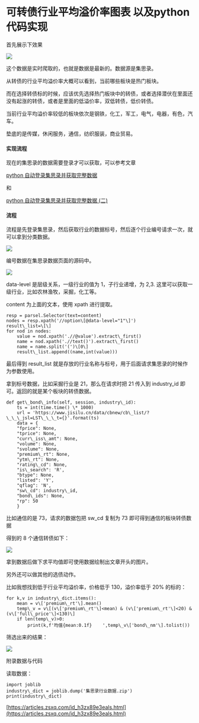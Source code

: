# 可转债行业平均溢价率图表 以及python代码实现
首先展示下效果

![](https://article-images.zsxq.com/FrRwMw4bisUSc9CH-VarxOdYkvQC)

这个数据是实时爬取的，也就是数据是最新的。数据源是集思录。

从转债的行业平均溢价率大概可以看到，当前哪些板块是热门板块。

而在选择转债标的时候，应该优先选择热门板块中的转债，或者选择潜伏在里面还没有起涨的转债，或者是里面的低溢价率，双低转债，低价转债。

当前行业平均溢价率较低的板块依次是钢铁，化工，军工，电气，电器，有色，汽车。

垫底的是传媒，休闲服务，通信，纺织服装，商业贸易。

#### 实现流程

现在的集思录的数据需要登录才可以获取，可以参考文章

[python 自动登录集思录并获取完整数据](https://t.zsxq.com/BiIiuV3)

和

[python 自动登录集思录并获取完整数据 (二)](http://xn--4kq/)

#### 流程

流程是先登录集思录，然后获取行业的数据标号，然后逐个行业编号请求一次，就可以拿到分类数据。

![](https://article-images.zsxq.com/Fuim_Vig6rIZMug6QX00X7sAgixV)

编号数据在集思录数据页面的源码中。

![](https://article-images.zsxq.com/Fkim5-jQNAWTubRIi2PA2VF7pdMG)

data-level 是层级关系，一级行业的值为 1，子行业递增，为 2,3. 这里可以获取一级行业，比如农林渔牧，采掘，化工等。

content 为上面的文本，使用 xpath 进行提取。

```
resp = parsel.Selector(text=content)
nodes = resp.xpath('//option\[@data-level="1"\]')
result\_list=\[\]
for nod in nodes:
    value = nod.xpath('.//@value').extract\_first()
    name = nod.xpath('.//text()').extract\_first()
    name = name.split('(')\[0\]
    result\_list.append((name,int(value)))

```

最后得到 result_list 就是存放的行业名称与标号，用于后面请求集思录的时候作为参数使用。

拿到标号数据，比如采掘行业是 21，那么在请求时把 21 传入到 industry_id 即可。返回的就是某个板块的转债数据。

```
def get\_bond\_info(self, session, industry\_id):
    ts = int(time.time() \* 1000)
    url = 'https://www.jisilu.cn/data/cbnew/cb\_list/?\_\_\_jsl=LST\_\_\_t={}'.format(ts)
    data = {
    "fprice": None,
    "tprice": None,
    "curr\_iss\_amt": None,
    "volume": None,
    "svolume": None,
    "premium\_rt": None,
    "ytm\_rt": None,
    "rating\_cd": None,
    "is\_search": 'R',
    "btype": None,
    "listed": 'Y',
    "qflag": 'N',
    "sw\_cd": industry\_id,
    "bond\_ids": None,
    "rp": 50
    }

```

比如通信的是 73，请求的数据包把 sw_cd 复制为 73 即可得到通信的板块转债数据

得到的 8 个通信转债如下：

![](https://article-images.zsxq.com/FnhdaTzYBPmUy77PSnEju1xJ6raH)

拿到数据后做下求平均值即可使用数据绘制出文章开头的图片。

另外还可以做其他的选债动作。

比如我想找到低于行业平均溢价率，价格低于 130，溢价率低于 20% 的标的：

```
for k,v in industry\_dict.items():
    mean = v\['premium\_rt'\].mean()
    temp\_v = v\[(v\['premium\_rt'\]<mean) & (v\['premium\_rt'\]<20) & (v\['full\_price'\]<130)\]
    if len(temp\_v)>0:
        print(k,f'均值{mean:0.1f}    ',temp\_v\['bond\_nm'\].tolist())

```

筛选出来的结果：

![](https://article-images.zsxq.com/FknKdEiZNl1yLmPCdimpacSS0ePm)

附录数据与代码

读取数据：

```
import joblib
industry\_dict = joblib.dump('集思录行业数据.zip')
print(industry\_dict)

```

 [https://articles.zsxq.com/id_h3zx89e3eals.html](https://articles.zsxq.com/id_h3zx89e3eals.html)
